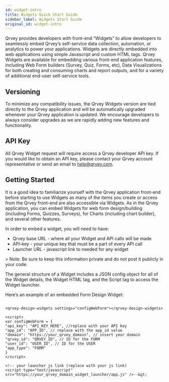 ```yaml
---
id: widget-intro
title: Widgets Quick Start Guide
sidebar_label: Widgets Start Guide
original_id: widget-intro
---
```

<div style={{textAlign: "justify"}}>

Qrvey provides developers with front-end “Widgets” to allow developers to seamlessly embed Qrvey’s self-service data collection, automation, or analytics to power your applications. Widgets are directly embedded into web applications using simple Javascript and custom HTML tags. Qrvey Widgets are available for embedding various front-end application features, including Web Form builders (Survey, Quiz, Forms, etc), Data Visualizations for both creating and consuming charts and report outputs, and for a variety of additional end-user self-service tools.

## Versioning

To minimize any compatibility issues, the Qrvey Widgets version are tied directly to the Qrvey application and will be automatically upgraded whenever your Qrvey application is updated. We encourage developers to always consider upgrades as we are rapidly adding new features and functionality.

## API Key

All Qrvey Widget request will require access a Qrvey developer API key.  If you would like to obtain an API key, please contact your Qrvey account representative or send an email to [help@qrvey.com](mailto:help@qrvey.com).

## Getting Started

It is a good idea to familiarize yourself with the Qrvey application front-end before starting to use Widgets as many of the items you create or access from the Qrvey front-end are also accessible via Widgets.  As in the Qrvey application, you can embed Widgets for web form design/building (including Forms, Quizzes, Surveys), for Charts (including chart builder), and several other features.

In order to embed a widget, you will need to have:

-   Qrvey base URL - where all your Widget and API calls will be made
-   API-key - your unique key that must be a part of every API call
-   Launcher URL - javascript link to needed for any widget

&gt; Note: Be sure to keep this information private and do not post it publicly in your code.

The general structure of a Widget includes a JSON config object for all of the Widget details, the Widget HTML tag, and the Script tag to access the Widget launcher.

Here’s an example of an embedded Form Design Widget:

```

<qrvey-design-widgets settings="configWebForm"></qrvey-design-widgets>

<script>
var configWebForm = {
"api_key": "API_KEY_HERE", //replace with your API key
"app_id": "APP_ID", // replace with the app_id value
"domain": "https://your_qrvey_domain", // insert your domain
"qrvey_id": "QRVEY_ID", // ID for the FORM
"user_id": "USER_ID", // ID for the USER
"app_type": "FORM"
}
</script>

<!-- your launcher js link (replace with your js link) 
<script type="text/javascript" src="https://your_qrvey_domain_widget_launcher/app.js" />--&gt;

```
</div>